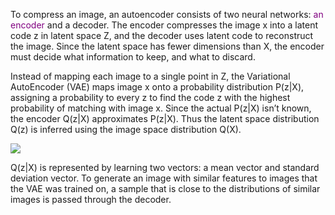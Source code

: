To compress an image, an autoencoder consists of two neural networks: <span style="color:purple">an encoder</span> and a decoder. The encoder compresses the image x into a latent code z in latent space Z, and the decoder uses latent code to reconstruct the image. Since the latent space has fewer dimensions than X, the encoder must decide what information to keep, and what to discard.

Instead of mapping each image to a single point in Z, the Variational AutoEncoder (VAE) maps image x onto a probability distribution P(z\|X), assigning a probability to every z to find the code z with the highest probability of matching with image x. Since the actual P(z\|X) isn’t known, the encoder Q(z\|X) approximates P(z\|X). Thus the latent space distribution Q(z) is inferred using the image space distribution Q(X). 

<img src="{{site.url}}/images/figure1.1.png" style="display: block; margin: auto;" />

Q(z\|X) is represented by learning two vectors: a mean vector and standard deviation vector. To generate an image with similar features to images that the VAE was trained on, a sample that is close to the distributions of similar images is passed through the decoder. 
